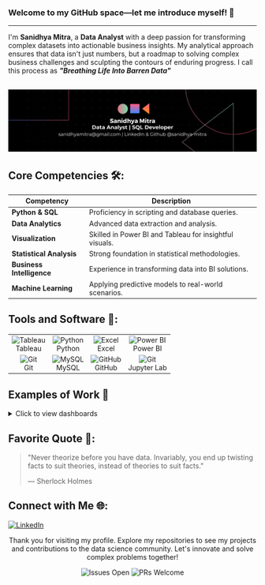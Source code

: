 ### Welcome to my GitHub space—let me introduce myself! 👋
---

I'm **Sanidhya Mitra**, a **Data Analyst** with a deep passion for transforming complex datasets into actionable business insights. My analytical approach ensures that data isn't just numbers, but a roadmap to solving complex business challenges and sculpting the contours of enduring progress. I call this process as <i><b>"Breathing Life Into Barren Data"</b><br></i>

![Coding](https://github.com/sanidhya-mitra/sanidhya-mitra/blob/main/Black%20Technology%20LinkedIn%20Banner%20(1).png)
---

## Core Competencies 🛠️:

| Competency            | Description                                              |
|-----------------------|----------------------------------------------------------|
| **Python & SQL**      | Proficiency in scripting and database queries.           |
| **Data Analytics**    | Advanced data extraction and analysis.                   |
| **Visualization**     | Skilled in Power BI and Tableau for insightful visuals.  |
| **Statistical Analysis** | Strong foundation in statistical methodologies.       |
| **Business Intelligence** | Experience in transforming data into BI solutions.   |
| **Machine Learning**  | Applying predictive models to real-world scenarios.      |

## Tools and Software 🧰:

<table>
<tr>
    <td align="center"><img alt="Tableau" width="40px" src="https://cdn.worldvectorlogo.com/logos/tableau-software.svg"/><br>Tableau</td>
    <td align="center"><img alt="Python" width="40px" src="https://cdn.jsdelivr.net/gh/devicons/devicon/icons/python/python-original.svg"/><br>Python</td>
    <td align="center"><img alt="Excel" width="40px" src="https://cdn.worldvectorlogo.com/logos/excel-4.svg"/><br>Excel</td>
    <td align="center"><img alt="Power BI" width="40px" src="https://upload.wikimedia.org/wikipedia/commons/c/cf/New_Power_BI_Logo.svg"/><br>Power BI</td>
</tr>
<tr>
    <td align="center"><img alt="Git" width="40px" src="https://cdn.jsdelivr.net/gh/devicons/devicon/icons/git/git-original.svg"/><br>Git</td>
    <td align="center"><img alt="MySQL" width="40px" src="https://cdn.jsdelivr.net/gh/devicons/devicon/icons/mysql/mysql-original.svg"/><br>MySQL</td>
    <td align="center"><img alt="GitHub" width="40px" src="https://cdn.worldvectorlogo.com/logos/github-icon-2.svg"/><br>GitHub</td>
    <td align="center"><img alt="Git" width="40px" src="https://www.svgrepo.com/show/373718/jupyter.svg"/><br>Jupyter Lab</td>
</tr>
</table>



## Examples of Work 👀

<details><summary>Click to view dashboards</summary>
<p>

![Amazon Dashboard](https://github.com/sanidhya-mitra/sanidhya-mitra/blob/main/Amazon_Dashboard.gif)
![HR Dashboard](https://github.com/sanidhya-mitra/sanidhya-mitra/blob/main/HR_Dashboard.gif)

</p>
</details>

## Favorite Quote 📜:

> "Never theorize before you have data. Invariably, you end up twisting facts to suit theories, instead of theories to suit facts."
> 
> — Sherlock Holmes

## Connect with Me 🌐:

[![LinkedIn][LinkedIn-img]][LinkedIn-url]

<!-- Definitions for links and images -->
[LinkedIn-img]: https://cdn.worldvectorlogo.com/logos/linkedin-icon-2.svg
[LinkedIn-url]: https://www.linkedin.com/in/sanidhya-mitra

<div align="center">
Thank you for visiting my profile. Explore my repositories to see my projects and contributions to the data science community. Let's innovate and solve complex problems together!

![Issues Open](https://img.shields.io/github/issues/sanidhya-mitra/sanidhya-mitra)
![PRs Welcome](https://img.shields.io/badge/PRs-welcome-brightgreen.svg)
</div>

